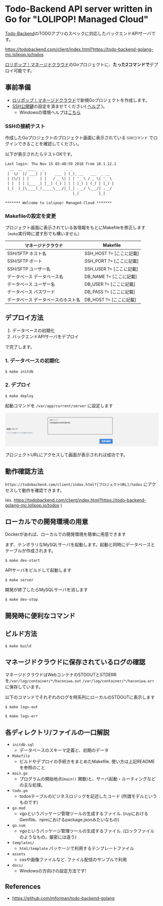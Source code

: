 # Todo-Backend API server written in Go for "LOLIPOP! Managed Cloud"

[Todo-Backend](https://todobackend.com/)のTODOアプリのスペックに対応したバックエンドAPIサーバです。

https://todobackend.com/client/index.html?https://todo-backend-golang-mc.lolipop.io/todos

[ロリポップ！マネージドクラウド](https://mc.lolipop.jp)のGoプロジェクトに、**たった2コマンドで**デプロイ可能です。

## 事前準備

- [ロリポップ！マネージドクラウド](https://mc.lolipop.jp)で新規Goプロジェクトを作成します。
- [SSH公開鍵](https://mc.lolipop.jp/console/sshkeys)の設定を済ませてください( [ヘルプ](https://mclolipop.zendesk.com/hc/ja/articles/360001057808-%E5%85%AC%E9%96%8B%E9%8D%B5%E3%81%AE%E4%BD%9C%E6%88%90-%E7%99%BB%E9%8C%B2%E6%96%B9%E6%B3%95) )。
    - Windowsの環境ヘルプは[こちら](docs/HOW_TO_SETUP_WINDOWS_ENVIRONMENT.md)

### SSHの接続テスト

作成したGoプロジェクトのプロジェクト画面に表示されている `SSHコマンド` でログインできることを確認してください。

以下が表示されたらテストOKです。

```
Last login: Thu Nov 15 02:40:59 2018 from 10.1.12.1
  __  __  ____   _          _ _
 |  \/  |/ ___| | |    ___ | (_)_ __   ___  _ __
 | |\/| | |     | |   / _ \| | | '_ \ / _ \| '_ \
 | |  | | |___ _| |__| (_) | | | |_) | (_) | |_) |
 |_|  |_|\____(_)_____\___/|_|_| .__/ \___/| .__/
                               |_|         |_|

******* Welcome to Lolipop! Managed Cloud *******
```

### Makefileの設定を変更

プロジェクト画面に表示されている各情報をもとにMakefileを修正します（`make`実行時に渡す形でも構いません）

| マネージドクラウド | Makefile |
| --- | --- |
| SSH/SFTP ホスト名 | SSH_HOST ?= [ここに記載] |
| SSH/SFTP ポート | SSH_PORT ?= [ここに記載] |
| SSH/SFTP ユーザー名 | SSH_USER ?= [ここに記載] |
| データベース データベース名 | DB_NAME ?= [ここに記載] |
| データベース ユーザー名 | DB_USER ?= [ここに記載] |
| データベース パスワード | DB_PASS ?= [ここに記載] |
| データベース データベースのホスト名 | DB_HOST ?= [ここに記載] |

## デプロイ方法

1. データベースの初期化
2. バックエンドAPIサーバをデプロイ

で完了します。

### 1. データベースの初期化

``` console
$ make initdb
```

### 2. デプロイ

``` console
$ make deploy
```

起動コマンドを `/var/app/current/server` に設定します

![img](mc.png)

プロジェクトURLにアクセスして画面が表示されれば成功です。

## 動作確認方法

`https://todobackend.com/client/index.html?[プロジェクトURL]/todos` にアクセスして動作を確認できます。

(ex. https://todobackend.com/client/index.html?https://todo-backend-golang-mc.lolipop.io/todos )

## ローカルでの開発環境の用意

Dockerがあれば、ローカルでの開発環境を簡単に用意できます

まず、テンポラリなMySQLサーバを起動します。起動と同時にデータベースとテーブルが作成されます。

``` console
$ make dev-start
```

APIサーバをビルドして起動します

``` console
$ make server
```

開発が終了したらMySQLサーバを消します

``` console
$ make dev-stop
```

## 開発時に便利なコマンド

## ビルド方法

``` console
$ make build
```

## マネージドクラウドに保存されているログの確認

マネージドクラウドはWebコンテナのSTDOUTとSTDERRを`/var/log/container/*/haconiwa.out` `/var/log/container/*/haconiwa.err` に保存しています。

以下のコマンドでそれぞれのログを時系列にローカルのSTDOUTに表示します

``` console
$ make logs-out
```

``` console
$ make logs-err
```

## 各ディレクトリ/ファイルの一口解説

- `initdb.sql`
  - データベースのスキーマ定義と、初期のデータ
- `Makefile`
  - ビルドやデプロイの手続きをまとめたMakefile. 使い方は上記READMEを参照のこと
- `main.go`
  - プログラムの開始地点(`main()` 関数)と、サーバ起動・ルーティングなどの主な処理。
- `todo.go`
  - todosテーブルのビジネスロジックを記述したコード (所謂モデルというものです)
- `go.mod`
  - vgoというパッケージ管理ツールの生成するファイル. (ruyにおけるGemfile、npmにおけるpackage.jsonみたいなもの)
- `go.sum`
  - vgoというパッケージ管理ツールの生成するファイル. (ロックファイルのようなもの。厳密には違う)
- `templates/`
  - `html/template` パッケージで利用するテンプレートファイル
- `assets`
  - cssや画像ファイルなど. ファイル配信のサンプルで利用
- `docs/`
  - Windowsの方向けの設定方法です!


## References

- https://github.com/mforman/todo-backend-golang
